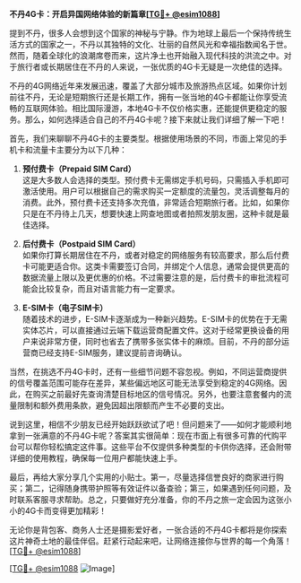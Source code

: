 **不丹4G卡：开启异国网络体验的新篇章[[TG💪+ @esim1088](https://t.me/s/esim1088)]**

提到不丹，很多人会想到这个国家的神秘与宁静。作为地球上最后一个保持传统生活方式的国家之一，不丹以其独特的文化、壮丽的自然风光和幸福指数闻名于世。然而，随着全球化的浪潮席卷而来，这片净土也开始融入现代科技的洪流之中。对于旅行者或长期居住在不丹的人来说，一张优质的4G卡无疑是一次绝佳的选择。

不丹的4G网络近年来发展迅速，覆盖了大部分城市及旅游热点区域。如果你计划前往不丹，无论是短期旅行还是长期工作，拥有一张当地的4G卡都能让你享受流畅的互联网体验。相比国际漫游，本地4G卡不仅价格实惠，还能提供更稳定的服务。那么，如何选择适合自己的不丹4G卡呢？接下来就让我们详细了解一下吧！

首先，我们来聊聊不丹4G卡的主要类型。根据使用场景的不同，市面上常见的手机卡和流量卡主要分为以下几种：

1. **预付费卡（Prepaid SIM Card）**  
   这是大多数人会选择的类型。预付费卡无需绑定手机号码，只需插入手机即可激活使用。用户可以根据自己的需求购买一定额度的流量包，灵活调整每月的消费。此外，预付费卡还支持多次充值，非常适合短期旅行者。比如，如果你只是在不丹待上几天，想要快速上网查地图或者拍照发朋友圈，这种卡就是最佳选择。

2. **后付费卡（Postpaid SIM Card）**  
   如果你打算长期居住在不丹，或者对稳定的网络服务有较高要求，那么后付费卡可能更适合你。这类卡需要签订合同，并绑定个人信息，通常会提供更高的数据流量上限以及更优惠的价格。不过需要注意的是，后付费卡的审批流程可能会比较复杂，而且对语言能力有一定要求。

3. **E-SIM卡（电子SIM卡）**  
   随着技术的进步，E-SIM卡逐渐成为一种新兴趋势。E-SIM卡的优势在于无需实体芯片，可以直接通过云端下载运营商配置文件。这对于经常更换设备的用户来说非常方便，同时也省去了携带多张实体卡的麻烦。目前，不丹的部分运营商已经支持E-SIM服务，建议提前咨询确认。

当然，在挑选不丹4G卡时，还有一些细节问题不容忽视。例如，不同运营商提供的信号覆盖范围可能存在差异，某些偏远地区可能无法享受到稳定的4G网络。因此，在购买之前最好先查询清楚目标地区的信号情况。另外，也要注意套餐内的流量限制和额外费用条款，避免因超出限额而产生不必要的支出。

说到这里，相信不少朋友已经开始跃跃欲试了吧！但问题来了——如何才能顺利地拿到一张满意的不丹4G卡呢？答案其实很简单：现在市面上有很多可靠的代购平台可以帮你轻松搞定这件事。这些平台不仅提供多种类型的卡供你选择，还会附带详细的使用教程，确保每一位用户都能快速上手。

最后，再给大家分享几个实用的小贴士。第一，尽量选择信誉良好的商家进行购买；第二，记得随身携带护照等有效证件以备查验；第三，如果遇到任何问题，及时联系客服寻求帮助。总之，只要做好充分准备，你的不丹之旅一定会因为这张小小的4G卡而变得更加精彩！

无论你是背包客、商务人士还是摄影爱好者，一张合适的不丹4G卡都将是你探索这片神奇土地的最佳伴侣。赶紧行动起来吧，让网络连接你与世界的每一个角落！[[TG💪+ @esim1088](https://t.me/s/esim1088)]

[[TG💪+ @esim1088](https://t.me/s/esim1088) ![Image](https://i.postimg.cc/4NQfJmqS/Snipaste-2025-05-13-00-14-12.png)]
